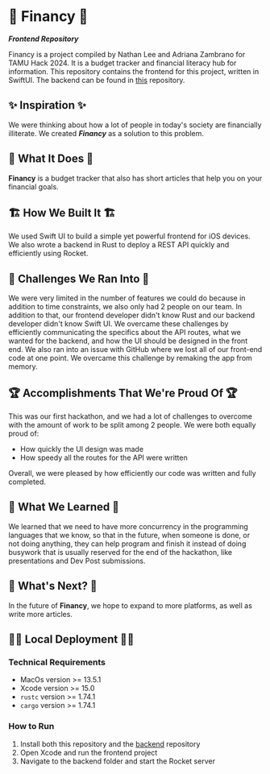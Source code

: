 # 💸 Financy 💸

_**Frontend Repository**_

Financy is a project compiled by Nathan Lee and Adriana Zambrano for TAMU Hack 2024. It is a budget tracker and financial literacy hub for information. This repository contains the frontend for this project, written in SwiftUI. The backend can be found in [this](https://github.com/theavgeekbee/tamu2024backend) repository.

## ✨ Inspiration ✨

We were thinking about how a lot of people in today's society are financially illiterate.
We created ***Financy*** as a solution to this problem.

## 🤖 What It Does 🤖

__Financy__ is a budget tracker that also has short articles that help you
on your financial goals.

## 🏗 How We Built It 🏗

We used Swift UI to build a simple yet powerful frontend for iOS devices. We also wrote a backend in Rust to deploy a REST API quickly and efficiently using Rocket.

## 🧩 Challenges We Ran Into 🧩

We were very limited in the number of features we could do because in addition to time constraints, we also only had 2
people on our team. In addition to that, our frontend developer didn't know Rust and our backend developer didn't know
Swift UI. We overcame these challenges by efficiently communicating the specifics about the API routes, what we wanted
for the backend, and how the UI should be designed in the front end. We also ran into an issue with GitHub where we lost
all of our front-end code at one point. We
overcame this challenge by remaking the app from memory.

## 🏆 Accomplishments That We're Proud Of 🏆

This was our first hackathon, and we had a lot of challenges to overcome with the amount of work to be split among 2
people. We were both equally proud of:

- How quickly the UI design was made
- How speedy all the routes for the API were written

Overall, we were pleased by how efficiently our code was written and fully completed.

## 📖 What We Learned 📖

We learned that we need to have more concurrency in the programming languages that we know, so that in the future, when
someone is done, or not doing anything, they can help program and finish it instead of doing busywork that is usually
reserved for the end of the hackathon, like presentations and Dev Post submissions.

## 👀 What's Next? 👀

In the future of __Financy__, we hope to expand to more platforms, as well as write more articles.

## 👨‍💻 Local Deployment 👨‍💻

### Technical Requirements

- MacOs version >= 13.5.1
- Xcode version >= 15.0
- `rustc` version >= 1.74.1
- `cargo` version >= 1.74.1

### How to Run

1. Install both this repository and the [backend](https://github.com/theavgeekbee/tamu2024backend) repository
2. Open Xcode and run the frontend project
3. Navigate to the backend folder and start the Rocket server
